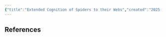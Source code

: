 ```yaml
---
{"title":"Extended Cognition of Spiders to their Webs","created":"2025-04-04T14:46:15.461-07:00","update":"2025-04-04","read_count":"1","dg-publish":true,"cover":"https://m.media-amazon.com/images/I/81-i1L18p-L.jpg","dg-metatags":{"og:image":"https://images-na.ssl-images-amazon.com/images/S/compressed.photo.goodreads.com/books/1673909740i/78814176.jpg"},"complete":false,"log":[{"status":"Read","timestamp":"2016-03-10T00:00:00+06:00"},{"status":"To Read","timestamp":"2015-11-29T00:00:00+06:00"}],"dg-path":"Rabbit-Holes/Extended Cognition of Spiders","permalink":"/rabbit-holes/extended-cognition-of-spiders/","metatags":{"og:image":"https://images-na.ssl-images-amazon.com/images/S/compressed.photo.goodreads.com/books/1673909740i/78814176.jpg"},"dgPassFrontmatter":true,"dg-note-icon":"stellar-nebula","tags":["feminism","womanhood","tragedy","medieval","witchcraft","religious-trauma","fantasy"],"noteIcon":"stellar-nebula","updated":"2025-04-04T14:50:11.364-07:00"}
---
```


## References
